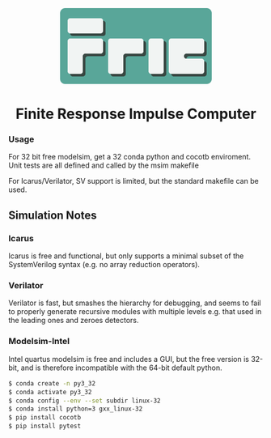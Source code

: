 <p align="center">
	<img width="300px" src="logo/logo_prototype_2.png">
	<h1 align="center">
        <b>F</b>inite
        <b>R</b>esponse
        <b>I</b>mpulse
        <b>C</b>omputer
    </h1>
</p>

### Usage
For 32 bit free modelsim, get a 32 conda python and cocotb enviroment. Unit tests are all defined and called by the msim makefile

For Icarus/Verilator, SV support is limited, but the standard makefile can be used.

## Simulation Notes

### Icarus
Icarus is free and functional, but only supports a minimal subset of the SystemVerilog syntax (e.g. no array reduction operators).

### Verilator
Verilator is fast, but smashes the hierarchy for debugging, and seems to fail to properly generate recursive modules with multiple levels e.g. that used in the leading ones and zeroes detectors.

### Modelsim-Intel
Intel quartus modelsim is free and includes a GUI, but the free version is 32-bit, and is therefore incompatible with the 64-bit default python.

```bash
$ conda create -n py3_32
$ conda activate py3_32
$ conda config --env --set subdir linux-32
$ conda install python=3 gxx_linux-32
$ pip install cocotb
$ pip install pytest
```